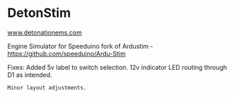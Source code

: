 # DetonStim

www.detonationems.com

Engine Simulator for Speeduino fork of Ardustim - https://github.com/speeduino/Ardu-Stim

Fixes:
    Added 5v label to switch selection.
    12v indicator LED routing through D1 as intended.

    Minor layout adjustments.
        
